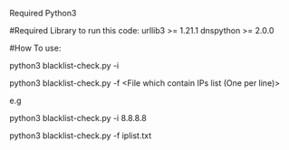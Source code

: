 Required Python3


#Required Library to run this code:
urllib3 >= 1.21.1
dnspython >= 2.0.0


#How To use:

python3 blacklist-check.py -i <Your IP>

python3 blacklist-check.py -f <File which contain IPs list (One per line)>



e.g

python3 blacklist-check.py -i 8.8.8.8

python3 blacklist-check.py -f iplist.txt